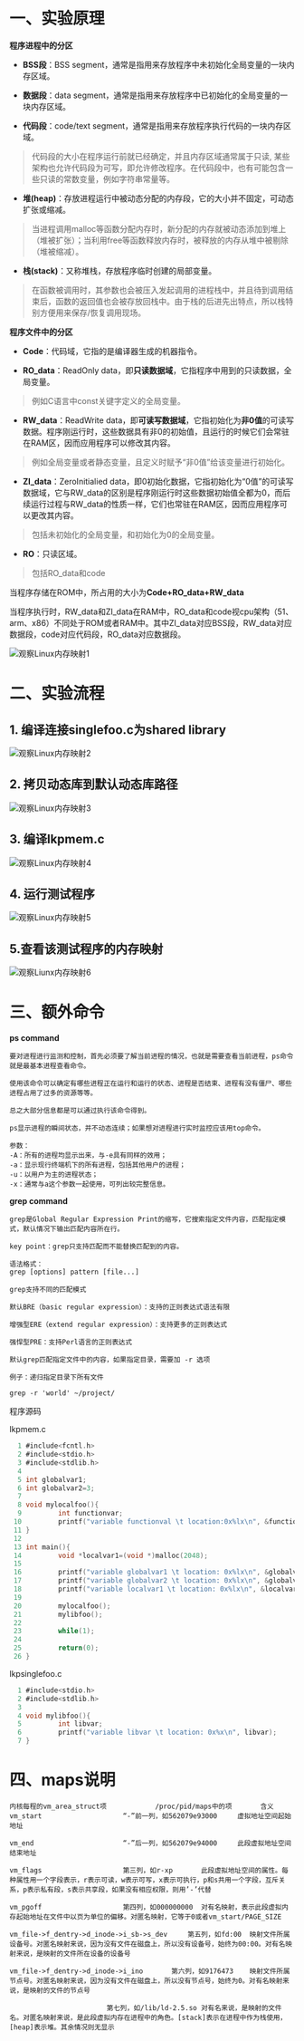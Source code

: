 # 一、实验原理

**程序进程中的分区**

* **BSS段**：BSS segment，通常是指用来存放程序中未初始化全局变量的一块内存区域。

* **数据段**：data segment，通常是指用来存放程序中已初始化的全局变量的一块内存区域。

* **代码段**：code/text segment，通常是指用来存放程序执行代码的一块内存区域。
> 代码段的大小在程序运行前就已经确定，并且内存区域通常属于只读, 某些架构也允许代码段为可写，即允许修改程序。在代码段中，也有可能包含一些只读的常数变量，例如字符串常量等。

* **堆(heap)**：存放进程运行中被动态分配的内存段，它的大小并不固定，可动态扩张或缩减。
> 当进程调用malloc等函数分配内存时，新分配的内存就被动态添加到堆上（堆被扩张）；当利用free等函数释放内存时，被释放的内存从堆中被剔除（堆被缩减）。

* **栈(stack)**：又称堆栈，存放程序临时创建的局部变量。
> 在函数被调用时，其参数也会被压入发起调用的进程栈中，并且待到调用结束后，函数的返回值也会被存放回栈中。由于栈的后进先出特点，所以栈特别方便用来保存/恢复调用现场。


**程序文件中的分区**

* **Code**：代码域，它指的是编译器生成的机器指令。

* **RO_data**：ReadOnly data，即**只读数据域**，它指程序中用到的只读数据，全局变量。
> 例如C语言中const关键字定义的全局变量。

* **RW_data**：ReadWrite data，即**可读写数据域**，它指初始化为**非0值**的可读写数据。程序刚运行时，这些数据具有非0的初始值，且运行的时候它们会常驻在RAM区，因而应用程序可以修改其内容。
> 例如全局变量或者静态变量，且定义时赋予“非0值”给该变量进行初始化。

* **ZI_data**：ZeroInitialied data，即0初始化数据，它指初始化为“0值”的可读写数据域，它与RW_data的区别是程序刚运行时这些数据初始值全都为0，而后续运行过程与RW_data的性质一样，它们也常驻在RAM区，因而应用程序可以更改其内容。
> 包括未初始化的全局变量，和初始化为0的全局变量。

* **RO**：只读区域。
> 包括RO_data和code

当程序存储在ROM中，所占用的大小为**Code+RO_data+RW_data**

当程序执行时，RW_data和ZI_data在RAM中，RO_data和code视cpu架构（51、arm、x86）不同处于ROM或者RAM中。其中ZI_data对应BSS段，RW_data对应数据段，code对应代码段，RO_data对应数据段。

![观察Linux内存映射1](img/观察Linux内存映射1.png)

# 二、实验流程

## 1. 编译连接singlefoo.c为shared library
![观察Linux内存映射2](img/观察Linux内存映射2.png)

## 2. 拷贝动态库到默认动态库路径
![观察Linux内存映射3](img/观察Linux内存映射3.png)

## 3. 编译lkpmem.c
![观察Linux内存映射4](img/观察Linux内存映射4.png)

## 4. 运行测试程序
![观察Linux内存映射5](img/观察Linux内存映射5.png)

## 5.查看该测试程序的内存映射
![观察Liunx内存映射6](img/观察Linux内存映射6.png)

# 三、额外命令
**ps command**
```shell
要对进程进行监测和控制，首先必须要了解当前进程的情况，也就是需要查看当前进程，ps命令就是最基本进程查看命令。

使用该命令可以确定有哪些进程正在运行和运行的状态、进程是否结束、进程有没有僵尸、哪些进程占用了过多的资源等等。

总之大部分信息都是可以通过执行该命令得到。

ps显示进程的瞬间状态，并不动态连续；如果想对进程进行实时监控应该用top命令。

参数：
-A：所有的进程均显示出来，与-e具有同样的效用；
-a：显示现行终端机下的所有进程，包括其他用户的进程；
-u：以用户为主的进程状态；
-x：通常与a这个参数一起使用，可列出较完整信息。
```

**grep command**
```shell
grep是Global Regular Expression Print的缩写，它搜索指定文件内容，匹配指定模式，默认情况下输出匹配内容所在行。

key point：grep只支持匹配而不能替换匹配到的内容。

语法格式：
grep [options] pattern [file...]

grep支持不同的匹配模式

默认BRE（basic regular expression）：支持的正则表达式语法有限

增强型ERE（extend regular expression）：支持更多的正则表达式

强悍型PRE：支持Perl语言的正则表达式

默认grep匹配指定文件中的内容，如果指定目录，需要加 -r 选项

例子：递归指定目录下所有文件

grep -r 'world' ~/project/
```

程序源码

lkpmem.c
```c
  1 #include<fcntl.h>
  2 #include<stdio.h>
  3 #include<stdlib.h>
  4
  5 int globalvar1;
  6 int globalvar2=3;
  7
  8 void mylocalfoo(){
  9         int functionvar;
 10         printf("variable functionval \t location:0x%lx\n", &functionvar);
 11 }
 12
 13 int main(){
 14         void *localvar1=(void *)malloc(2048);
 15
 16         printf("variable globalvar1 \t location: 0x%lx\n", &globalvar1);
 17         printf("variable globalvar2 \t location: 0x%lx\n", &globalvar2);
 18         printf("variable localvar1 \t location: 0x%lx\n", &localvar1);
 19
 20         mylocalfoo();
 21         mylibfoo();
 22
 23         while(1);
 24
 25         return(0);
 26 }
```

lkpsinglefoo.c
```c
  1 #include<stdio.h>
  2 #include<stdlib.h>
  3
  4 void mylibfoo(){
  5         int libvar;
  6         printf("variable libvar \t location: 0x%x\n", libvar);
  7 }
```

# 四、maps说明
```
内核每程的vm_area_struct项			/proc/pid/maps中的项		含义
vm_start 					“-”前一列，如562079e93000     虚拟地址空间起始地址

vm_end 						“-”后一列，如562079e94000     此段虚拟地址空间结束地址

vm_flags 					第三列，如r-xp 		此段虚拟地址空间的属性。每种属性用一个字段表示，r表示可读，w表示可写，x表示可执行，p和s共用一个字段，互斥关系，p表示私有段，s表示共享段，如果没有相应权限，则用’-’代替

vm_pgoff 					第四列，如000000000	对有名映射，表示此段虚拟内存起始地址在文件中以页为单位的偏移。对匿名映射，它等于0或者vm_start/PAGE_SIZE

vm_file->f_dentry->d_inode->i_sb->s_dev 	第五列，如fd:00 	映射文件所属设备号。对匿名映射来说，因为没有文件在磁盘上，所以没有设备号，始终为00:00。对有名映射来说，是映射的文件所在设备的设备号

vm_file->f_dentry->d_inode->i_ino 		第六列，如9176473 	映射文件所属节点号。对匿名映射来说，因为没有文件在磁盘上，所以没有节点号，始终为0。对有名映射来说，是映射的文件的节点号

						第七列，如/lib/ld-2.5.so 对有名来说，是映射的文件名。对匿名映射来说，是此段虚拟内存在进程中的角色。[stack]表示在进程中作为栈使用，[heap]表示堆。其余情况则无显示
```

